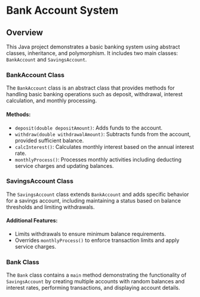 # Bank Account System

## Overview
This Java project demonstrates a basic banking system using abstract classes, inheritance, and polymorphism. It includes two main classes: `BankAccount` and `SavingsAccount`.


### BankAccount Class
The `BankAccount` class is an abstract class that provides methods for handling basic banking operations such as deposit, withdrawal, interest calculation, and monthly processing.

#### Methods:
- `deposit(double depositAmount)`: Adds funds to the account.
- `withdraw(double withdrawalAmount)`: Subtracts funds from the account, provided sufficient balance.
- `calcInterest()`: Calculates monthly interest based on the annual interest rate.
- `monthlyProcess()`: Processes monthly activities including deducting service charges and updating balances.

### SavingsAccount Class
The `SavingsAccount` class extends `BankAccount` and adds specific behavior for a savings account, including maintaining a status based on balance thresholds and limiting withdrawals.

#### Additional Features:
- Limits withdrawals to ensure minimum balance requirements.
- Overrides `monthlyProcess()` to enforce transaction limits and apply service charges.

### Bank Class
The `Bank` class contains a `main` method demonstrating the functionality of `SavingsAccount` by creating multiple accounts with random balances and interest rates, performing transactions, and displaying account details.

